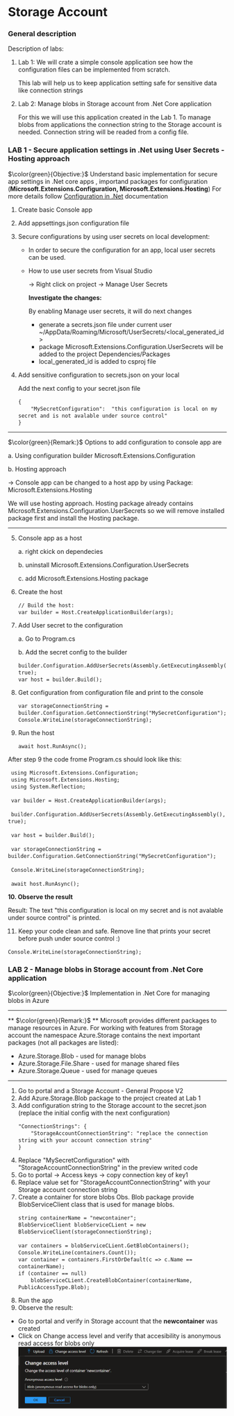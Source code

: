 # Storage Account
### General description

Description of labs:
1. Lab 1: We will crate a simple console application see how the configuration files can be implemented from scratch. 

	This lab will help us to keep application setting safe for sensitive data like connection strings

2. Lab 2: Manage blobs in Storage account from .Net Core application

	For this we will use this application created in the Lab 1. 
	To manage blobs from applications the connection string to the Storage account is needed. 
	Connection string will be readed from a config file.

### LAB 1 - Secure application settings in .Net using User Secrets - Hosting approach
$\color{green}{Objective:}$ Understand basic implementation for secure app settings in .Net core apps
, importand packages for configuration (**Microsoft.Extensions.Configuration, Microsoft.Extensions.Hosting**)
For more details follow [Configuration in .Net](https://learn.microsoft.com/en-us/dotnet/core/extensions/configuration) documentation

1. Create basic Console app
2. Add appsettings.json configuration file
3. Secure configurations by using user secrets on local development:
	- In order to secure the configuration for an app, local user secrets can be used.
	- How to use user secrets from Visual Studio
	
		-> Right click on project -> Manage User Secrets

		**Investigate the changes:**
		
		By enabling Manage user secrets, it will do next changes

		- generate a secrets.json file under current user ~/AppData/Roaming/Microsoft/UserSecrets/<local_generated_id>
		- package Microsoft.Extensions.Configuration.UserSecrets will be added to the project Dependencies/Packages
		- <UserSecretsId>local_generated_id</UserSecretsId> is added to csproj file

4. Add sensitive configuration to secrets.json on your local
			
	Add the next config to your secret.json file
	```	
	{
		"MySecretConfiguration":  "this configuration is local on my secret and is not avalable under source control"
	}
	```
-------------------------------------------------------------------
$\color{green}{Remark:}$ Options to add configuration to console app are

a. Using configuration builder Microsoft.Extensions.Configuration

b. Hosting approach 

-> Console app can be changed to a host app by using Package: Microsoft.Extensions.Hosting

We will use hosting approach. Hosting package already contains Microsoft.Extensions.Configuration.UserSecrets so we will remove installed package first and install the Hosting package.

--------------------------------------------------------------------

5. Console app as a host

	a. right ckick on dependecies
		
	b. uninstall Microsoft.Extensions.Configuration.UserSecrets
		
	c. add Microsoft.Extensions.Hosting package 

6. Create the host
	```
	// Build the host:
	var builder = Host.CreateApplicationBuilder(args);
	```
7. Add User secret to the configuration
	
	a. Go to Program.cs	

	b. Add the secret config to the builder
	```	
	builder.Configuration.AddUserSecrets(Assembly.GetExecutingAssembly(), true);
	var host = builder.Build();
	```
8. Get configuration from configuration file and print to the console
	```
	var storageConnectionString = builder.Configuration.GetConnectionString("MySecretConfiguration");
	Console.WriteLine(storageConnectionString);
	```
9. Run the host
	```
	await host.RunAsync();
	```

After step 9 the code frome Program.cs should look like this:
```		
 using Microsoft.Extensions.Configuration;
 using Microsoft.Extensions.Hosting;
 using System.Reflection;
 
 var builder = Host.CreateApplicationBuilder(args);
 
 builder.Configuration.AddUserSecrets(Assembly.GetExecutingAssembly(), true);
 
 var host = builder.Build();
 
 var storageConnectionString = builder.Configuration.GetConnectionString("MySecretConfiguration");
 
 Console.WriteLine(storageConnectionString);
 
 await host.RunAsync();
```

**10. Observe the result**

Result: The text "this configuration is local on my secret and is not avalable under source control" is printed.

11. Keep your code clean and safe. Remove line that prints your secret before push under source control :)
```			
Console.WriteLine(storageConnectionString);
```

### LAB 2 - Manage blobs in Storage account from .Net Core application	
$\color{green}{Objective:}$ Implementation in .Net Core for managing blobs in Azure

----------------------------------------------------------------------------------
** $\color{green}{Remark:}$ **
Microsoft provides different packages to manage resources in Azure. For working with features from Storage account 
the namespace Azure.Storage contains the next important packages (not all packages are listed):
- Azure.Storage.Blob - used for manage blobs
- Azure.Storage.File.Share - used for manage shared files
- Azure.Storage.Queue - used for manage queues

----------------------------------------------------------------------------------

1. Go to portal and a Storage Account - General Propose V2 
2. Add Azure.Storage.Blob package to the project created at Lab 1
3. Add configuration string to the Storage account to the secret.json (replace the initial config with the next configuration)
	```
	"ConnectionStrings": {
		"StorageAccountConnectionString": "replace the connection string with your account connection string"
	}
	```
4. Replace "MySecretConfiguration" with "StorageAccountConnectionString" in the preview writed code 
5. Go to portal -> Access keys -> copy connection key of key1
6. Replace value set for  "StorageAccountConnectionString" with your Storage account connection string 
7. Create a container for store blobs
	Obs. Blob package provide BlobServiceClient class that is used for manage blobs.  
	```
	string containerName = "newcontainer";
	BlobServiceClient blobServiceCLient = new BlobServiceClient(storageConnectionString);

	var containers = blobServiceCLient.GetBlobContainers();
	Console.WriteLine(containers.Count());
	var container = containers.FirstOrDefault(c => c.Name == containerName);
	if (container == null)
		blobServiceCLient.CreateBlobContainer(containerName, PublicAccessType.Blob);
	```
8. Run the app
9. Observe the result:
- Go to portal and verify in Storage account that the **newcontainer** was created
- Click on Change access level and verify that accesibility is anonymous read access for blobs only
![Blob Accessibility](./Images/StorageAccount/ReadBloAccessibility.PNG "Public access to blob")

		